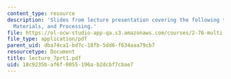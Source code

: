 ```yaml
---
content_type: resource
description: 'Slides from lecture presentation covering the following topics: Piezoelectricity,
  Materials, and Processing.'
file: https://ol-ocw-studio-app-qa.s3.amazonaws.com/courses/2-76-multi-scale-system-design-fall-2004/18c9235baf6f0055196ab2dcbf7cbae7_lecture_7prt1.pdf
file_type: application/pdf
parent_uid: dba74ca1-bd7c-18fb-5dd6-f634aaa79cb7
resourcetype: Document
title: lecture_7prt1.pdf
uid: 18c9235b-af6f-0055-196a-b2dcbf7cbae7
---
```

